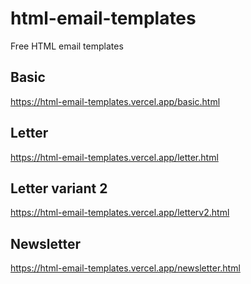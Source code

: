 # html-email-templates
Free HTML email templates

## Basic
https://html-email-templates.vercel.app/basic.html

## Letter
https://html-email-templates.vercel.app/letter.html

## Letter variant 2
https://html-email-templates.vercel.app/letterv2.html

## Newsletter
https://html-email-templates.vercel.app/newsletter.html
